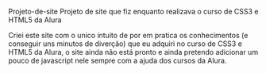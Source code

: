 Projeto-de-site
Projeto de site que fiz enquanto realizava o curso de CSS3 e HTML5 da Alura

  Criei este site com o unico intuito de por em pratica os conhecimentos (e conseguir uns minutos de diverção) que eu adquiri  no curso de CSS3 e HTML5 da Alura, o site ainda não está pronto e ainda pretendo adicionar um pouco de javascript nele sempre com a ajuda dos cursos da Alura.
